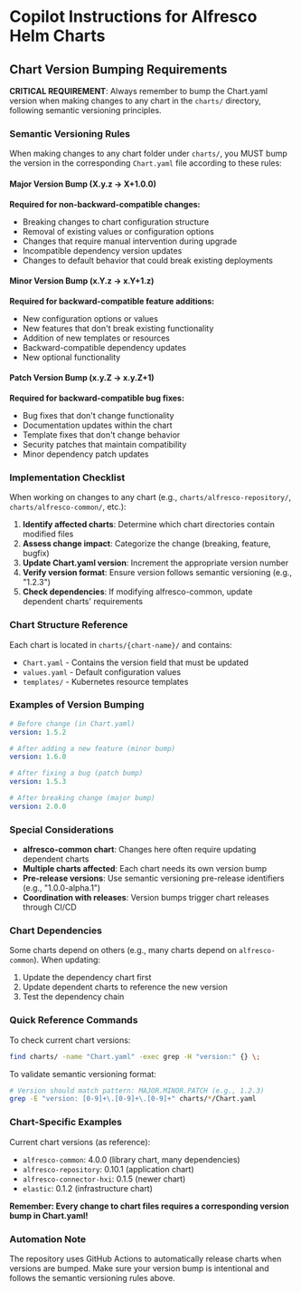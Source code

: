 # Copilot Instructions for Alfresco Helm Charts

## Chart Version Bumping Requirements

**CRITICAL REQUIREMENT**: Always remember to bump the Chart.yaml version when making changes to any chart in the `charts/` directory, following semantic versioning principles.

### Semantic Versioning Rules

When making changes to any chart folder under `charts/`, you MUST bump the version in the corresponding `Chart.yaml` file according to these rules:

#### Major Version Bump (X.y.z → X+1.0.0)
**Required for non-backward-compatible changes:**
- Breaking changes to chart configuration structure
- Removal of existing values or configuration options
- Changes that require manual intervention during upgrade
- Incompatible dependency version updates
- Changes to default behavior that could break existing deployments

#### Minor Version Bump (x.Y.z → x.Y+1.z)
**Required for backward-compatible feature additions:**
- New configuration options or values
- New features that don't break existing functionality
- Addition of new templates or resources
- Backward-compatible dependency updates
- New optional functionality

#### Patch Version Bump (x.y.Z → x.y.Z+1)
**Required for backward-compatible bug fixes:**
- Bug fixes that don't change functionality
- Documentation updates within the chart
- Template fixes that don't change behavior
- Security patches that maintain compatibility
- Minor dependency patch updates

### Implementation Checklist

When working on changes to any chart (e.g., `charts/alfresco-repository/`, `charts/alfresco-common/`, etc.):

1. **Identify affected charts**: Determine which chart directories contain modified files
2. **Assess change impact**: Categorize the change (breaking, feature, bugfix)
3. **Update Chart.yaml version**: Increment the appropriate version number
4. **Verify version format**: Ensure version follows semantic versioning (e.g., "1.2.3")
5. **Check dependencies**: If modifying alfresco-common, update dependent charts' requirements

### Chart Structure Reference

Each chart is located in `charts/{chart-name}/` and contains:
- `Chart.yaml` - Contains the version field that must be updated
- `values.yaml` - Default configuration values
- `templates/` - Kubernetes resource templates

### Examples of Version Bumping

```yaml
# Before change (in Chart.yaml)
version: 1.5.2

# After adding a new feature (minor bump)
version: 1.6.0

# After fixing a bug (patch bump)  
version: 1.5.3

# After breaking change (major bump)
version: 2.0.0
```

### Special Considerations

- **alfresco-common chart**: Changes here often require updating dependent charts
- **Multiple charts affected**: Each chart needs its own version bump
- **Pre-release versions**: Use semantic versioning pre-release identifiers (e.g., "1.0.0-alpha.1")
- **Coordination with releases**: Version bumps trigger chart releases through CI/CD

### Chart Dependencies

Some charts depend on others (e.g., many charts depend on `alfresco-common`). When updating:
1. Update the dependency chart first
2. Update dependent charts to reference the new version
3. Test the dependency chain

### Quick Reference Commands

To check current chart versions:
```bash
find charts/ -name "Chart.yaml" -exec grep -H "version:" {} \;
```

To validate semantic versioning format:
```bash
# Version should match pattern: MAJOR.MINOR.PATCH (e.g., 1.2.3)
grep -E "version: [0-9]+\.[0-9]+\.[0-9]+" charts/*/Chart.yaml
```

### Chart-Specific Examples

Current chart versions (as reference):
- `alfresco-common`: 4.0.0 (library chart, many dependencies)
- `alfresco-repository`: 0.10.1 (application chart)
- `alfresco-connector-hxi`: 0.1.5 (newer chart)
- `elastic`: 0.1.2 (infrastructure chart)

**Remember: Every change to chart files requires a corresponding version bump in Chart.yaml!**

### Automation Note

The repository uses GitHub Actions to automatically release charts when versions are bumped. Make sure your version bump is intentional and follows the semantic versioning rules above.